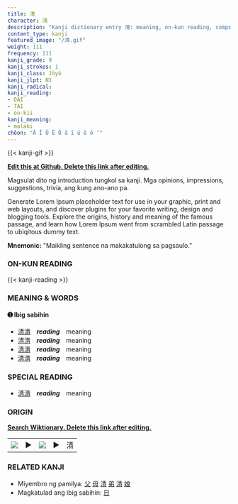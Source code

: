 ```yaml
---
title: 清
character: 清
description: "Kanji dictionary entry 清: meaning, on-kun reading, compounds, origin, related kanji"
content_type: kanji
featured_image: "/清.gif"
weight: 111
frequency: 111
kanji_grade: 9
kanji_strokes: 1
kanji_class: Jōyō
kanji_jlpt: N1
kanji_radical: 
kanji_reading: 
- DAI
- TAI
- oo-kii
kanji_meaning:
- malaki
chōon: "Ā Ī Ū Ē Ō ā ī ū ē ō ’"
---
```

[//]: # (Don't edit the line below. Kanji animated GIF code is automatically generated.)
{{< kanji-gif >}}

[//]: # (Edit below this line.)

**[Edit this at Github. Delete this link after editing.](https://github.com/tim0g/tim/tree/main/content/kanji/清/index.md)**

Magsulat dito ng introduction tungkol sa kanji. Mga opinions, impressions, suggestions, trivia, ang kung ano-ano pa.

Generate Lorem Ipsum placeholder text for use in your graphic, print and web layouts, and discover plugins for your favorite writing, design and blogging tools. Explore the origins, history and meaning of the famous passage, and learn how Lorem Ipsum went from scrambled Latin passage to ubiqitous dummy text.
 
**Mnemonic:** "Maikling sentence na makakatulong sa pagsaulo."

### ON-KUN READING

[//]: # (Don't edit the line below. ON-KUN READING code is automatically generated.)
{{< kanji-reading >}}

### MEANING & WORDS

#### ➊ **Ibig sabihin**
  - [清](../清)[清](../清)　***reading***　meaning
  - [清](../清)[清](../清)　***reading***　meaning
  - [清](../清)[清](../清)　***reading***　meaning
  - [清](../清)[清](../清)　***reading***　meaning

### SPECIAL READING
  - [清](../清)[清](../清)　***reading***　meaning

### ORIGIN

**[Search Wiktionary. Delete this link after editing.](https://wiktionary.org/wiki/清)**
<table class="kanji-table"><tr><td>
<img src="60px-清-bronze.svg.png">
</td><td>▶</td><td>
<img src="60px-清-oracle.svg.png">
</td><td>▶</td>
<td class="kanji-origin">清</td>
</tr></table>

### RELATED KANJI
- Miyembro ng pamilya: [父](../父) [母](../母) [清](../清) [弟](../弟) [清](../清) [娘](../娘)
- Magkatulad ang ibig sabihin: [日](../日)
